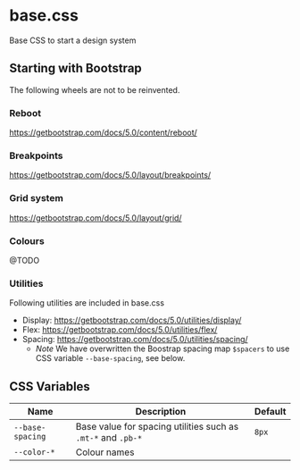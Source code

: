 # base.css
Base CSS to start a design system

## Starting with Bootstrap 

The following wheels are not to be reinvented.
### Reboot
https://getbootstrap.com/docs/5.0/content/reboot/

### Breakpoints
https://getbootstrap.com/docs/5.0/layout/breakpoints/
### Grid system
https://getbootstrap.com/docs/5.0/layout/grid/


### Colours
@TODO


### Utilities
Following utilities are included in base.css
- Display: https://getbootstrap.com/docs/5.0/utilities/display/
- Flex: https://getbootstrap.com/docs/5.0/utilities/flex/
- Spacing: https://getbootstrap.com/docs/5.0/utilities/spacing/
  - *Note* We have overwritten the Boostrap spacing map `$spacers` to use CSS variable `--base-spacing`, see below.

## CSS Variables
| Name | Description | Default |
| ---- | ----------- | ------- |
| `--base-spacing` | Base value for spacing utilities such as `.mt-*` and `.pb-*` | `8px` | 
|`--color-*`| Colour names | 
